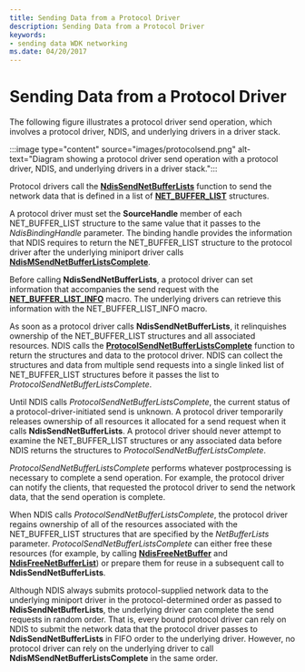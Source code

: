 ```yaml
---
title: Sending Data from a Protocol Driver
description: Sending Data from a Protocol Driver
keywords:
- sending data WDK networking
ms.date: 04/20/2017
---
```


# Sending Data from a Protocol Driver





The following figure illustrates a protocol driver send operation, which involves a protocol driver, NDIS, and underlying drivers in a driver stack.

:::image type="content" source="images/protocolsend.png" alt-text="Diagram showing a protocol driver send operation with a protocol driver, NDIS, and underlying drivers in a driver stack.":::

Protocol drivers call the [**NdisSendNetBufferLists**](/windows-hardware/drivers/ddi/ndis/nf-ndis-ndissendnetbufferlists) function to send the network data that is defined in a list of [**NET\_BUFFER\_LIST**](/windows-hardware/drivers/ddi/nbl/ns-nbl-net_buffer_list) structures.

A protocol driver must set the **SourceHandle** member of each NET\_BUFFER\_LIST structure to the same value that it passes to the *NdisBindingHandle* parameter. The binding handle provides the information that NDIS requires to return the NET\_BUFFER\_LIST structure to the protocol driver after the underlying miniport driver calls [**NdisMSendNetBufferListsComplete**](/windows-hardware/drivers/ddi/ndis/nf-ndis-ndismsendnetbufferlistscomplete).

Before calling **NdisSendNetBufferLists**, a protocol driver can set information that accompanies the send request with the [**NET\_BUFFER\_LIST\_INFO**](/windows-hardware/drivers/ddi/nblaccessors/nf-nblaccessors-net_buffer_list_info) macro. The underlying drivers can retrieve this information with the NET\_BUFFER\_LIST\_INFO macro.

As soon as a protocol driver calls **NdisSendNetBufferLists**, it relinquishes ownership of the NET\_BUFFER\_LIST structures and all associated resources. NDIS calls the [**ProtocolSendNetBufferListsComplete**](/windows-hardware/drivers/ddi/ndis/nc-ndis-protocol_send_net_buffer_lists_complete) function to return the structures and data to the protocol driver. NDIS can collect the structures and data from multiple send requests into a single linked list of NET\_BUFFER\_LIST structures before it passes the list to *ProtocolSendNetBufferListsComplete*.

Until NDIS calls *ProtocolSendNetBufferListsComplete*, the current status of a protocol-driver-initiated send is unknown. A protocol driver temporarily releases ownership of all resources it allocated for a send request when it calls **NdisSendNetBufferLists**. A protocol driver should never attempt to examine the NET\_BUFFER\_LIST structures or any associated data before NDIS returns the structures to *ProtocolSendNetBufferListsComplete*.

*ProtocolSendNetBufferListsComplete* performs whatever postprocessing is necessary to complete a send operation. For example, the protocol driver can notify the clients, that requested the protocol driver to send the network data, that the send operation is complete.

When NDIS calls *ProtocolSendNetBufferListsComplete*, the protocol driver regains ownership of all of the resources associated with the NET\_BUFFER\_LIST structures that are specified by the *NetBufferLists* parameter. *ProtocolSendNetBufferListsComplete* can either free these resources (for example, by calling [**NdisFreeNetBuffer**](/windows-hardware/drivers/ddi/nblapi/nf-nblapi-ndisfreenetbuffer) and [**NdisFreeNetBufferList**](/windows-hardware/drivers/ddi/nblapi/nf-nblapi-ndisfreenetbufferlist)) or prepare them for reuse in a subsequent call to **NdisSendNetBufferLists**.

Although NDIS always submits protocol-supplied network data to the underlying miniport driver in the protocol-determined order as passed to **NdisSendNetBufferLists**, the underlying driver can complete the send requests in random order. That is, every bound protocol driver can rely on NDIS to submit the network data that the protocol driver passes to **NdisSendNetBufferLists** in FIFO order to the underlying driver. However, no protocol driver can rely on the underlying driver to call **NdisMSendNetBufferListsComplete** in the same order.

 

